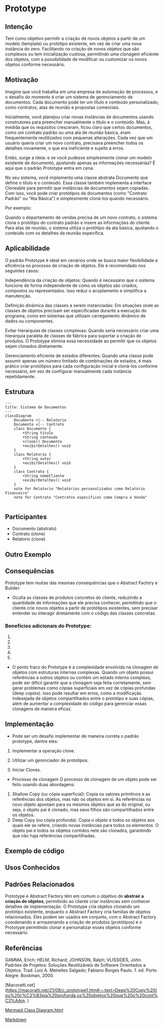 # Prototype

## Intenção

Tem como objetivo permitir a criação de novos objetos a partir de um modelo (template) ou protótipo existente, em vez de criar uma nova instância do zero. Facilitando na criação de novos objetos que são complexos ou tem inicialização custosa, permitindo uma clonagem eficiente dos objetos, com a possibilidade de modificar ou customizar os novos objetos conforme necessário.



## Motivação

Imagine que você trabalha em uma empresa de automação de processos, e o desafio do momento é criar um sistema de gerenciamento de documentos. Cada documento pode ter um título e conteúdo personalizado, como contratos, atas de reunião e propostas comerciais.

Inicialmente, você planejou criar novas instâncias de documentos usando construtores para preencher manualmente o título e o conteúdo. Mas, à medida que os requisitos cresceram, ficou claro que certos documentos, como um contrato padrão ou uma ata de reunião básica, eram frequentemente reutilizados com pequenas alterações. Cada vez que um usuário queria criar um novo contrato, precisava preencher todos os detalhes novamente, o que era ineficiente e sujeito a erros.

Então, surge a ideia: e se você pudesse simplesmente clonar um modelo existente de documento, ajustando apenas as informações necessárias? É aqui que o padrão Prototype entra em cena.

No seu sistema, você implementa uma classe abstrata Documento que define o título e o conteúdo. Essa classe também implementa a interface Cloneable para permitir que instâncias de documentos sejam copiadas. Com isso, você pode criar protótipos de documentos (como "Contrato Padrão" ou "Ata Básica") e simplesmente cloná-los quando necessário.

Por exemplo:

Quando o departamento de vendas precisa de um novo contrato, o sistema clona o protótipo do contrato padrão e insere as informações do cliente.
Para atas de reunião, o sistema utiliza o protótipo da ata básica, ajustando o conteúdo com os detalhes da reunião específica.


## Aplicabilidade
O padrão Prototype é ideal em cenários onde se busca maior flexibilidade e eficiência no processo de criação de objetos. Ele é recomendado nos seguintes casos:

Independência da criação de objetos: Quando é necessário que o sistema funcione de forma independente de como os objetos são criados, compostos ou representados. Isso reduz o acoplamento e simplifica a manutenção.

Definição dinâmica das classes a serem instanciadas: Em situações onde as classes de objetos precisam ser especificadas durante a execução do programa, como em sistemas que utilizam carregamento dinâmico de dados ou componentes.

Evitar hierarquias de classes complexas: Quando seria necessário criar uma hierarquia paralela de classes de fábrica para suportar a criação de produtos. O Prototype elimina essa necessidade ao permitir que os objetos sejam clonados diretamente.

Gerenciamento eficiente de estados diferentes: Quando uma classe pode assumir apenas um número limitado de combinações de estados, é mais prático criar protótipos para cada configuração inicial e cloná-los conforme necessário, em vez de configurar manualmente cada instância repetidamente.


## Estrutura

```mermaid
---
title: Sistema de Documentos
---
classDiagram
    Documento <|-- Relatorio
    Documento <|-- Contrato
    class Documento {
        +String titulo
        +String conteudo
        +clone() Documento
        +exibirDetalhes() void
    }
    class Relatorio {
        +String autor
        +exibirDetalhes() void
    }
    class Contrato {
        +String nomeCliente
        +exibirDetalhes() void
    }
    note for Relatorio "Relatórios personalizados como Relatório Financeiro"
    note for Contrato "Contratos específicos como Compra e Venda"


```
## Participantes 
- Documento (abstrato)
- Contrato (clone)
- Relatorio (clone)

## Outro Exemplo


## Consequências
Prototype tem muitas das mesmas consequências que o Abstract Factory e Builder:
- Oculta as classes de produtos concretos do cliente, reduzindo a quantidade de informações que ele precisa conhecer, permitindo que o cliente crie novos objetos a partir de protótipos existentes, sem precisar entender ou interagir diretamente com o código das classes concretas.
  
### Benefícios adicionais do Prototype:

1.
2.
3.
4.
5.

- O ponto fraco do Prototype é a complexidade envolvida na clonagem de objetos com estruturas internas complexas. Quando um objeto possui referências a outros objetos ou contém um estado interno complexo, pode ser difícil garantir que a clonagem seja feita corretamente, sem gerar problemas como cópias superficiais em vez de cópias profundas (deep copies). Isso pode resultar em erros, como a modificação indesejada de objetos compartilhados entre o protótipo e suas cópias, além de aumentar a complexidade do código para gerenciar essas clonagens de maneira eficaz.





## Implementação 
- Pode ser um desafio implementar de maneira correta o padrão prototype, dentre eles:
 1. Implementar a operação clone.

 2. Utilizar um gerenciador de prototipos.

 3. Iniciar Clones.

- Processo de clonagem
O processo de clonagem de um objeto pode ser feito usando duas abordagens:
1. Shallow Copy (ou cópia superficial): 
Copia os valores primitivos e as referências dos objetos, mas não os objetos em si. As referências no novo objeto apontam para os mesmos objetos que as do original, ou seja, o objeto pai é clonado, mas seus filhos são compartilhados entre os objetos.
2. Deep Copy (ou cópia profunda):
Copia o objeto e todos os objetos aos quais ele se refere, criando novas instâncias para todos os elementos. O objeto pai e todos os objetos contidos nele são clonados, garantindo que não haja referências compartilhadas.
## Exemplo de código 

## Usos Conhecidos 

## Padrões Relacionados 
Prototype e Abstract Factory têm em comum o objetivo de **abstrair a criação de objetos**, permitindo ao cliente criar instâncias sem conhecer detalhes de implementação. O Prototype cria objetos clonando um protótipo existente, enquanto o Abstract Factory cria famílias de objetos relacionados. Eles podem ser usados em conjunto, com o Abstract Factory coordenando e armazenando a criação de produtos (protótipos) e o Prototype permitindo clonar e personalizar esses objetos conforme necessário.

## Referências 

GAMMA, Erich; HELM, Richard; JOHNSON, Ralph; VLISSIDES, John. Padrões de Projetos: Soluções Reutilizáveis de Software Orientados a Objetos. Trad. Luiz A. Meirelles Salgado; Fabiano Borges Paulo. 1. ed. Porto Alegre: Bookman, 2000.


[Macoratti.net](https://macoratti.net/21/08/c_prototype1.htm#:~:text=Deep%20Copy%20(ou%20c%C3%B3pia%20profunda,os%20objetos%20que%20o%20cont%C3%AAm. )

[Mermaid Class Diagram.html](https://mermaid.js.org/syntax/classDiagram.html)

[Markdown](https://docs.github.com/pt/get-started/writing-on-github/getting-started-with-writing-and-formatting-on-github/basic-writing-and-formatting-syntax)
